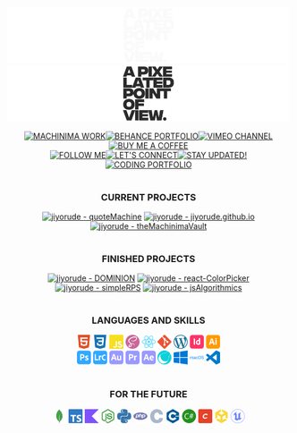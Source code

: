 ![GitHub-Mark-Light](src/appovdarknew.png#gh-dark-mode-only)![GitHub-Mark-Dark](src/appovlightnew.png#gh-light-mode-only)<br>

<div id="shields" align="center" display="inline" width="300px">
<a href="https://www.youtube.com/@apixelatedpointofview" target="_blank"><img src="https://img.shields.io/badge/MACHINIMA_WORK-131313?style=for-the-badge&logo=youtube&logoColor=fafafa" alt="MACHINIMA WORK"></a><a href="https://www.behance.net/APPOV" target="_blank"><img src="https://img.shields.io/badge/BEHANCE_PORTFOLIO-131313?style=for-the-badge&logo=behance&logoColor=fafafa" alt="BEHANCE PORTFOLIO"></a><a href="https://www.vimeo.com/apixelatedpointofview" target="_blank"><img src="https://img.shields.io/badge/VIMEO_CHANNEL-131313?style=for-the-badge&logo=vimeo&logoColor=fafafa" alt="VIMEO CHANNEL"></a><a href="https://www.buymeacoffee.com/appovfilm" target="_blank"><img src="https://img.shields.io/badge/BUY_ME_A_COFFEE-131313?style=for-the-badge&logo=buy+me+a+coffee&logoColor=fafafa" alt="BUY ME A COFFEE"></a><br>
<a href="https://www.instagram.com/appovfilm" target="_blank"><img src="https://img.shields.io/badge/FOLLOW_ME-131313?style=for-the-badge&logo=instagram&logoColor=fafafa" alt="FOLLOW ME"></a><a href="https://www.linkedin.com/in/apixelatedpointofview" target="_blank"><img src="https://img.shields.io/badge/LET'S_CONNECT-131313?style=for-the-badge&logo=linkedin&logoColor=fafafa" alt="LET'S CONNECT"></a><a href="https://apixelatedpointofview.blogspot.com" target="_blank"><img src="https://img.shields.io/badge/STAY_UPDATED!-131313?style=for-the-badge&logo=blogger&logoColor=fafafa" alt="STAY UPDATED!"></a><a href="https://jiyorude.github.io/" target="_blank"><img src="https://img.shields.io/badge/CODING_PORTFOLIO-131313?style=for-the-badge&logo=github&logoColor=fafafa" alt="CODING PORTFOLIO"></a>
</div>
<br>

<h3 align="center">CURRENT PROJECTS</h3>
<div id="projects" align="center" display="block" margin="10px">
<a href="https://github.com/jiyorude/quoteMachine" title="Go to GitHub repo" target="_blank"><img src="https://img.shields.io/static/v1?label=jiyorude&message=quoteMachine&color=035ea3&logo=github" alt="jiyorude - quoteMachine"></a>
<a href="https://github.com/jiyorude/jiyorude.github.io" title="Go to GitHub repo" target="_blank"><img src="https://img.shields.io/static/v1?label=jiyorude&message=jiyorude.github.io&color=d25735&logo=github" alt="jiyorude - jiyorude.github.io"></a>
<a href="https://github.com/jiyorude/theMachinimaVault"title="Go to GitHub repo" target="_blank"><img src="https://img.shields.io/static/v1?label=jiyorude&message=theMachinimaVault&color=f1afa8&logo=github" alt="jiyorude - theMachinimaVault"></a>
</div><br>

<h3 align="center">FINISHED PROJECTS</h3>
<div id="finished-projects" align="center" display="block" margin="10px">
<a href="https://github.com/jiyorude/DOMINION" title="Go to GitHub repo" target="_blank"><img src="https://img.shields.io/static/v1?label=jiyorude&message=DOMINION&color=a21c11&logo=github" alt="jiyorude - DOMINION"></a>
<a href="https://github.com/jiyorude/react-ColorPicker" title="Go to GitHub repo" target="_blank"><img src="https://img.shields.io/static/v1?label=jiyorude&message=react-ColorPicker&color=61dafb&logo=github" alt="jiyorude - react-ColorPicker"></a>
<a href="https://github.com/jiyorude/simpleRPS" title="Go to GitHub repo" target="_blank"><img src="https://img.shields.io/static/v1?label=jiyorude&message=simpleRPS&color=ffe500&logo=github" alt="jiyorude - simpleRPS"></a>
<a href="https://github.com/jiyorude/jsAlgorithmics" title="Go to GitHub repo" target="_blank"><img src="https://img.shields.io/static/v1?label=jiyorude&message=jsAlgorithmics&color=fff600&logo=github" alt="jiyorude - jsAlgorithmics"></a>
</div><br>

<h3 align="center">LANGUAGES AND SKILLS</h3>
<div id="skills" align="center" display="inline" margin="10px">
<img width="25px" src="src/html.svg" alt="html logo">
<img width="25px" src="src/css.svg" alt="css logo">
<img width="25px" src="src/javascript.svg" alt="javascript logo">
<img width="25px" src="src/sass.svg" alt="sass logo">
<img width="25px" src="src/react.svg" alt="react logo">
<img width="25px" src="src/git.svg" alt="git logo">
<img width="25px" src="src/wordpress.svg" alt="wordpress logo">
<img width="25px" src="src/indesign.svg" alt="indesign logo">
<img width="25px" src="src/ai.svg" alt="illustrator logo"><br>
<img width="25px" src="src/photoshop.svg" alt="photoshop logo">
<img width="25px" src="src/lrc.svg" alt="Lightroom logo">
<img width="25px" src="src/au.svg" alt="audition logo">
<img width="25px" src="src/pr.svg" alt="premiere logo">
<img width="25px" src="src/ae.svg" alt="after effects logo">
<img width="25px" src="src/cinema4d.svg" alt="cinema4d logo">
<img width="25px" src="src/windows.svg" alt="Windows logo">
<img width="25px" src="src/mcos.svg" alt="MAC OS logo">
<img width="25px" src="src/vcs.svg" alt="visual studio code logo">
</div><br>

<h3 align="center">FOR THE FUTURE</h3>
<div id="futureSkills" align="center" display="inline" margin="10px">
<img width="25px" src="src/mongodb.svg" alt="mongo db logo">
<img width="25px" src="src/typescript.svg" alt="typescript logo">
<img width="25px" src="src/kotlin.svg" alt="kotlin logo">
<img width="25px" src="src/node.svg" alt="node JS logo">
<img width="25px" src="src/python.svg" alt="python logo">
<img width="25px" src="src/php.svg" alt="php logo">
<img width="25px" src="src/C.svg" alt="C logo">
<img width="25px" src="src/c++.svg" alt="C plus plus logo">
<img width="25px" src="src/csharp.svg" alt="C Sharp logo">
<img width="25px" src="src/craftcms.svg" alt="craft cms logo">
<img width="25px" src="src/unity.svg" alt="unity logo">
<img width="25px" src="src/unreal.svg" alt="unreal logo">
</div>
